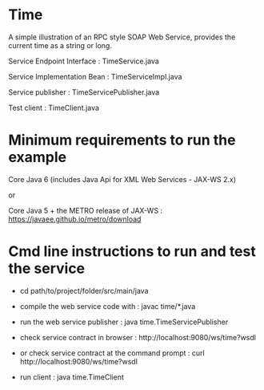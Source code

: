 # Time

A simple illustration of an RPC style SOAP Web Service, provides the current time as a string or long.

Service Endpoint Interface : TimeService.java

Service Implementation Bean : TimeServiceImpl.java

Service publisher : TimeServicePublisher.java

Test client : TimeClient.java

# Minimum requirements to run the example

Core Java 6 (includes Java Api for XML Web Services - JAX-WS 2.x)

or

Core Java 5 + the METRO release of JAX-WS : https://javaee.github.io/metro/download

# Cmd line instructions to run and test the service

 - cd path/to/project/folder/src/main/java

 - compile the web service code with : javac time/*.java
 
 - run the web service publisher : java time.TimeServicePublisher
 
 - check service contract in browser : http://localhost:9080/ws/time?wsdl
 
 - or check service contract at the command prompt : curl http://localhost:9080/ws/time?wsdl
 
 - run client : java time.TimeClient



